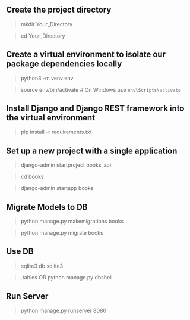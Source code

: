 ## Create the project directory
> mkdir Your_Directory

> cd Your_Directory

## Create a virtual environment to isolate our package dependencies locally
> python3 -m venv env

> source env/bin/activate  # On Windows use `env\Scripts\activate`

## Install Django and Django REST framework into the virtual environment
> pip install -r requirements.txt

## Set up a new project with a single application
> django-admin startproject books_api

> cd books

> django-admin startapp books

## Migrate Models to DB
> python manage.py makemigrations books

> python manage.py migrate books

## Use DB
> sqlite3  db.sqlite3
 
> .tables
OR
> python manage.py dbshell 

## Run Server
> python manage.py runserver 8080